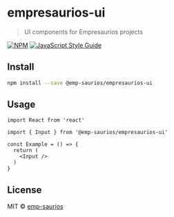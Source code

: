 # empresaurios-ui

> UI components for Empresaurios projects

[![NPM](https://img.shields.io/npm/v/empresaurios-ui.svg)](https://www.npmjs.com/package/empresaurios-ui) [![JavaScript Style Guide](https://img.shields.io/badge/code_style-standard-brightgreen.svg)](https://standardjs.com)

## Install

```bash
npm install --save @emp-saurios/empresaurios-ui
```

## Usage

```tsx
import React from 'react'

import { Input } from '@emp-saurios/empresaurios-ui'

const Example = () => {
  return (
    <Input />
  )
}
```

## License

MIT © [emp-saurios](https://github.com/emp-saurios)
